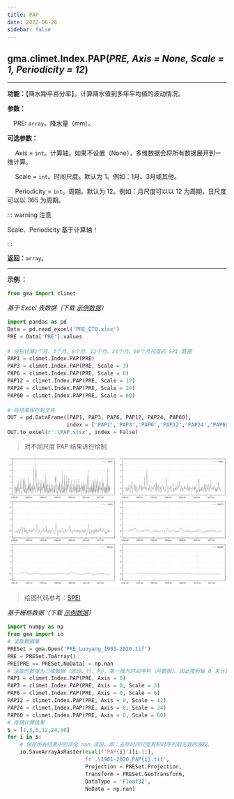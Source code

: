 ```yaml
---
title: PAP
date: 2022-06-26
sidebar: false
---
```


## gma.climet.Index.**PAP**(*PRE, Axis = None, Scale = 1, Periodicity = 12*) <Badge text="1.0.10 +"/>

---

**功能：**【降水距平百分率】。计算降水值到多年平均值的波动情况。

**参数：**

&emsp;PRE: `array`。降水量（mm）。

**可选参数：**

&emsp; Axis = `int`。计算轴。如果不设置（None），多维数据会将所有数据展开到一维计算。

&emsp; Scale = `int`。时间尺度。默认为 1。例如：1月、3月或其他。

&emsp; Periodicity = `int`。周期。默认为 12。例如：月尺度可以以 12 为周期，日尺度可以以 365 为周期。

::: warning 注意

Scale、Periodicity 基于计算轴！

:::

**返回：**`array`。

---

**示例 ：**

```python
from gma import climet
```
*基于 Excel 表数据（下载 [示例数据](/climet/PRE_ET0.xlsx)）*
```python
import pandas as pd
Data = pd.read_excel('PRE_ET0.xlsx')
PRE = Data['PRE'].values

# 分别计算1个月、3个月、6个月、12个月、24个月、60个月尺度的 SPI 数据
PAP1 = climet.Index.PAP(PRE)
PAP3 = climet.Index.PAP(PRE, Scale = 3)
PAP6 = climet.Index.PAP(PRE, Scale = 6)
PAP12 = climet.Index.PAP(PRE, Scale = 12)
PAP24 = climet.Index.PAP(PRE, Scale = 24)
PAP60 = climet.Index.PAP(PRE, Scale = 60)

# 将结果保存到文件
OUT = pd.DataFrame([PAP1, PAP3, PAP6, PAP12, PAP24, PAP60],
                   index = ['PAP1','PAP3','PAP6','PAP12','PAP24','PAP60']).T
OUT.to_excel(r'.\PAP.xlsx', index = False)
```
> 对不同尺度 PAP 结果进行绘制

![](/climet/PAPPlot.svg)

> 绘图代码参考：[SPEI](/UserGuide/climet/SPEI.html)

*基于栅格数据（下载 [示例数据](/climet/PRE_ET0.7z)）*

```python
import numpy as np
from gma import io
# 读取数据集
PRESet = gma.Open('PRE_Luoyang_1981-2020.tif')
PRE = PRESet.ToArray()
PRE[PRE == PRESet.NoData] = np.nan
# 读取的数据为三维数据（波段，行，列），第一维为时间序列（月数据）。因此按照轴 0 来计算
PAP1 = climet.Index.PAP(PRE, Axis = 0)
PAP3 = climet.Index.PAP(PRE, Axis = 0, Scale = 3)
PAP6 = climet.Index.PAP(PRE, Axis = 0, Scale = 6)
PAP12 = climet.Index.PAP(PRE, Axis = 0, Scale = 12)
PAP24 = climet.Index.PAP(PRE, Axis = 0, Scale = 24)
PAP60 = climet.Index.PAP(PRE, Axis = 0, Scale = 60)
# 存储计算结果
S = [1,3,6,12,24,60]
for i in S:
	# 保存所有结果中的非全 nan 波段。即：去除时间尺度累积时序列前无效的波段。
    io.SaveArrayAsRaster(eval(f'PAP{i}')[i-1:],
                         fr'.\1981-2020_PAP{i}.tif', 
                         Projection = PRESet.Projection,
                         Transform = PRESet.GeoTransform, 
                         DataType = 'Float32', 
                         NoData = np.nan)  
```

